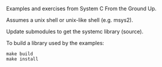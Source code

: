 Examples and exercises from System C From the Ground Up.

Assumes a unix shell or unix-like shell (e.g. msys2).

Update submodules to get the systemc library (source).

To build a library used by the examples:

~~~
make build
make install
~~~

